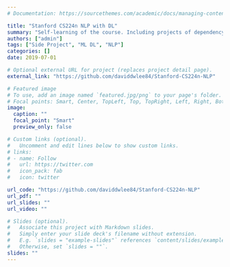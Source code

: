 ```yaml
---
# Documentation: https://sourcethemes.com/academic/docs/managing-content/

title: "Stanford CS224n NLP with DL"
summary: "Self-learning of the course. Including projects of dependency parsing, machine translation, question answering."
authors: ["admin"]
tags: ["Side Project", "ML DL", "NLP"]
categories: []
date: 2019-07-01

# Optional external URL for project (replaces project detail page).
external_link: "https://github.com/daviddwlee84/Stanford-CS224n-NLP"

# Featured image
# To use, add an image named `featured.jpg/png` to your page's folder.
# Focal points: Smart, Center, TopLeft, Top, TopRight, Left, Right, BottomLeft, Bottom, BottomRight.
image:
  caption: ""
  focal_point: "Smart"
  preview_only: false

# Custom links (optional).
#   Uncomment and edit lines below to show custom links.
# links:
# - name: Follow
#   url: https://twitter.com
#   icon_pack: fab
#   icon: twitter

url_code: "https://github.com/daviddwlee84/Stanford-CS224n-NLP"
url_pdf: ""
url_slides: ""
url_video: ""

# Slides (optional).
#   Associate this project with Markdown slides.
#   Simply enter your slide deck's filename without extension.
#   E.g. `slides = "example-slides"` references `content/slides/example-slides.md`.
#   Otherwise, set `slides = ""`.
slides: ""
---
```

